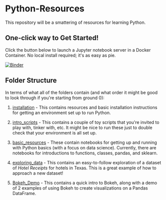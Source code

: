 # Python-Resources

This repository will be a smattering of resources for learning Python.

## One-click way to Get Started!

Click the button below to launch a Jupyter notebook server in a Docker Container. No local install required; it's as easy as pie.

[![Binder](http://mybinder.org/badge.svg)](http://mybinder.org:/repo/galvanizeopensource/python-resources)

## Folder Structure

In terms of what all of the folders contain (and what order it might be good to look through if you're starting from ground 0):

1. [installation](./installation) - This contains resources and basic installation instructions for getting an environment set up to run Python.

2. [intro_scripts](./intro_scripts) - This contains a couple of toy scripts that you're invited to play with, tinker with, etc. It might be nice to run these just to double check that your environment is all set up.

3. [basic_resources](./basic_resources) - These contain notebooks for getting up and running with Python basics (with a focus on data science). Currently, there are notebooks for introductions to functions, classes, pandas, and sklearn.

4. [exploring_data](./exploring_data) - This contains an easy-to-follow exploration of a dataset of _Hotel Receipts_ for hotels in Texas. This is a great example of how to approach a new dataset!

5. [Bokeh_Demo](./Bokeh_demo) - This contains a quick intro to Bokeh, along with a demo of 2 examples of using Bokeh to create visualizations on a Pandas DataFrame.
